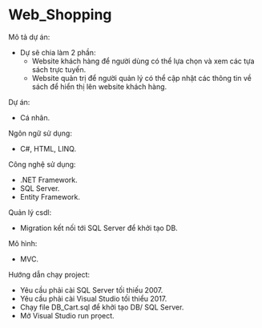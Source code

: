 # Web_Shopping

Mô tả dự án:
- Dự sẽ chia làm 2 phần:
  + Website khách hàng để người dùng có thể lựa chọn và xem các tựa sách trực tuyến.
  + Website quản trị để người quản lý có thể cập nhật các thông tin về sách để hiển thị lên website khách hàng.

Dự án:
- Cá nhân.
  
Ngôn ngữ sử dụng:
- C#, HTML, LINQ.

Công nghệ sử dụng:
- .NET Framework.
- SQL Server.
- Entity Framework.

Quản lý csdl:
- Migration kết nối tới SQL Server để khởi tạo DB.

Mô hình:
- MVC.

Hướng dẫn chạy project:
- Yêu cầu phải cài SQL Server tối thiếu 2007.
- Yêu cầu phải cài Visual Studio tối thiểu 2017.
- Chạy file DB_Cart.sql để khởi tạo DB/ SQL Server.
- Mở Visual Studio run prọect.
